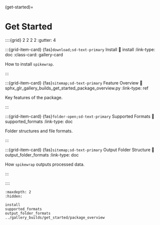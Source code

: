 (get-started)=
# Get Started

::::{grid}  2 2 2 2
:gutter: 4


:::{grid-item-card} {fas}`download;sd-text-primary` Install
:link: install
:link-type: doc
:class-card: gallery-card

How to install ``spikewrap``.

:::

:::{grid-item-card} {fas}`sitemap;sd-text-primary` Feature Overview
:link: sphx_glr_gallery_builds_get_started_package_overview.py
:link-type: ref

Key features of the package.

:::

:::{grid-item-card} {fas}`folder-open;sd-text-primary` Supported Formats
:link: supported_formats
:link-type: doc

Folder structures and file formats.

:::

:::{grid-item-card} {fas}`sitemap;sd-text-primary` Output Folder Structure
:link: output_folder_formats
:link-type: doc

How ``spikewrap`` outputs processed data.

:::

::::

```{toctree}
:maxdepth: 2
:hidden:

install
supported_formats
output_folder_formats
../gallery_builds/get_started/package_overview
```

